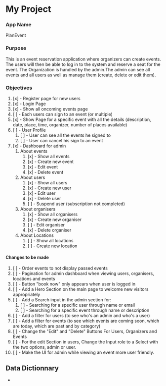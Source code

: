 # My Project

### App Name 
PlanEvent

### Purpose
This is an event reservation application where organizers can create events. The users will then be able to log in to the system and reserve a seat for the event. The Organization is handled by the admin.The admin can see all events and all users as well as manage them (create, delete or edit them).

### Objectives

1. [x] - Register page for new users
2. [x] - Login Page
3. [x] - Show all oncoming events page
4. [ ] - Each users can sign to an event (or multiple)
5. [x] - Show Page for a specific event with all the details (description, date, place, time, organizer, number of places available)
6. [ ] - User Profile
   1. [ ] - User can see all the events he signed to
   2. [ ] - User can cancel his sign to an event
7. [x] - Dashboard for admin
   1. About events
      1. [x] - Show all events
      2. [x] - Create new event
      3. [x] - Edit event
      4. [x] - Delete event
   2. About users
      1. [x] - Show all users
      2. [x] - Create new user
      3. [x] - Edit user
      4. [x] - Delete user
      5. [ ] - Suspend user (subscription not completed)
   3. About organisers
      1. [x] - Show all organisers
      2. [x] - Create new organiser
      3. [ ] - Edit organiser
      4. [x] - Delete organiser
   4. About Locations
      1. [ ] - Show all locations
      2. [ ] - Create new location

#### Changes to be made
1. [ ] - Order events to not display passed events
2. [ ] - Pagination for admin dashboard when viewing users, organisers, locations and events
3. [ ] - Button "book now" only appears when user is logged in
4. [ ] - Add a Hero Section on the main page to welcome new visitors appropriately
5. [ ] - Add a Search input in the admin section for:
   1. [ ] - Searching for a specific user through name or email
   2. [ ] - Searching for a specific event through name or description
6. [ ] - Add a filter for users (to see who's an admin and who's a user)
7. [ ] - Add a filter for events (to see which events are coming soon, which are today, which are past and by category)
8. [ ] - Change the "Edit" and "Delete" Buttons For Users, Organizers and Events
9. [ ] - For the edit Section in users, Change the Input role to a Select with the two options, admin or user.
10. [ ] - Make the UI for admin while viewing an event more user friendly.




## Data Dictionnary

- 
